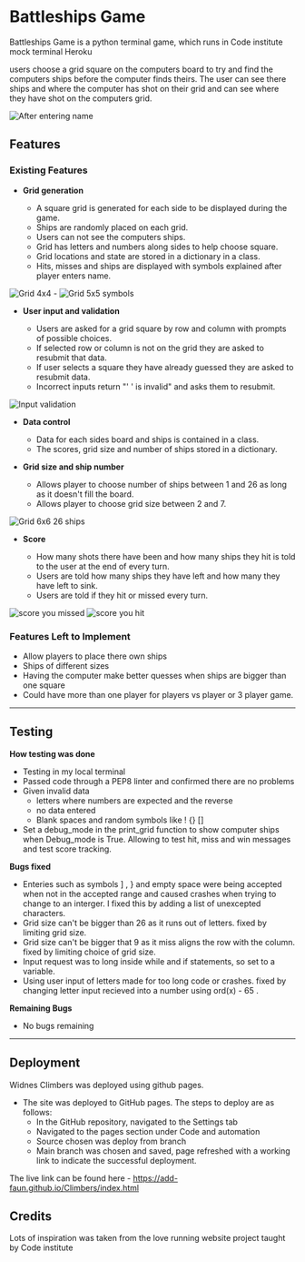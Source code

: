 # Battleships Game

Battleships Game is a python terminal game, which runs in Code institute mock terminal Heroku

users choose a grid square on the computers board to try and find the computers ships before the 
computer finds theirs. The user can see there ships and where the computer has shot on their grid
and can see where they have shot on the computers grid.

![After entering name](assets/images/battleships_game_opening.png)

## Features 

### Existing Features

- __Grid generation__

  - A square grid is generated for each side to be displayed during the game.
  - Ships are randomly placed on each grid. 
  - Users can not see the computers ships.
  - Grid has letters and numbers along sides to help choose square.
  - Grid locations and state are stored in a dictionary in a class.
  - Hits, misses and ships are displayed with symbols explained after player enters name.

![Grid 4x4](assets/images/battleships_grid.png) - ![Grid 5x5 symbols](assets/images/battleships_grid_symbols.png)

- __User input and validation__

  - Users are asked for a grid square by row and column with prompts of possible choices. 
  - If selected row or column is not on the grid they are asked to resubmit that data.
  - If user selects a square they have already guessed they are asked to resubmit data.
  - Incorrect inputs return "' ' is invalid" and asks them to resubmit.

![Input validation](assets/images/battleships_user_input.png)

- __Data control__

  - Data for each sides board and ships is contained in a class.
  - The scores, grid size and number of ships stored in a dictionary. 

- __Grid size and ship number__ 

  - Allows player to choose number of ships between 1 and 26 as long as it doesn't fill
    the board.
  - Allows player to choose grid size between 2 and 7.

![Grid 6x6 26 ships](assets/images/battleships_ships_grid.png) 

- __Score__

  - How many shots there have been and how many ships they hit is told to the user at
    the end of every turn.
  - Users are told how many ships they have left and how many they have left to sink.
  - Users are told if they hit or missed every turn.

![score you missed](assets/images/battleships_score_miss.png) ![score you hit](assets/images/battleships_score_hit.png)

### Features Left to Implement

- Allow players to place there own ships 
- Ships of different sizes 
- Having the computer make better quesses when ships are bigger than one square
- Could have more than one player for players vs player or 3 player game.

------
## Testing 

__How testing was done__

- Testing in my local terminal
- Passed code through a PEP8 linter and confirmed there are no problems 
- Given invalid data
    - letters where numbers are expected and the reverse
    - no data entered
    - Blank spaces and random symbols like ! {} []
- Set a debug_mode in the print_grid function to show computer ships when
  Debug_mode is True. Allowing to test hit, miss and win messages and 
  test score tracking.

__Bugs fixed__

- Enteries such as symbols ] , } and empty space were being accepted when not in the accepted 
  range and caused crashes when trying to change to an interger. I fixed this by adding a list 
  of unexcepted characters.
- Grid size can't be bigger than 26 as it runs out of letters. fixed by limiting grid size.
- Grid size can't be bigger that 9 as it miss aligns the row with the column. fixed by limiting
  choice of grid size.
- Input request was to long inside while and if statements, so set to a variable.
- Using user input of letters made for too long code or crashes. fixed by changing letter input
  recieved into a number using ord(x) - 65 .

__Remaining Bugs__

- No bugs remaining

------

## Deployment

Widnes Climbers was deployed using github pages. 

- The site was deployed to GitHub pages. The steps to deploy are as follows: 
  - In the GitHub repository, navigated to the Settings tab 
  - Navigated to the pages section under Code and automation
  - Source chosen was deploy from branch
  - Main branch was chosen and saved, page refreshed with a working link to indicate the successful deployment. 

The live link can be found here - https://add-faun.github.io/Climbers/index.html


## Credits 

Lots of inspiration was taken from the love running website project taught by Code institute 
